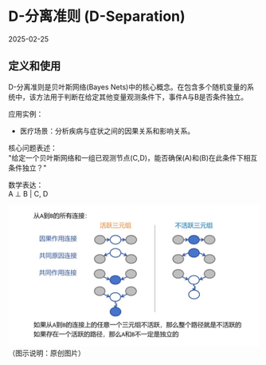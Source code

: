 # D-分离准则 (D-Separation)  
2025-02-25  

## 定义和使用

D-分离准则是贝叶斯网络(Bayes Nets)中的核心概念。在包含多个随机变量的系统中，该方法用于判断在给定其他变量观测条件下，事件A与B是否条件独立。

应用实例：  
- 医疗场景：分析疾病与症状之间的因果关系和影响关系。

核心问题表述：  
"给定一个贝叶斯网络和一组已观测节点(C,D)，能否确保(A)和(B)在此条件下相互条件独立？"  

数学表达：  
A ⊥ B | C, D 

![D-分离示意图](Slide2.JPG)  
（图示说明：原创图片）